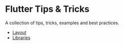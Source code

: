 # Flutter Tips & Tricks

A collection of tips, tricks, examples and best practices.

- [Layout](layout.md)
- [Libraries](libraries.md)

